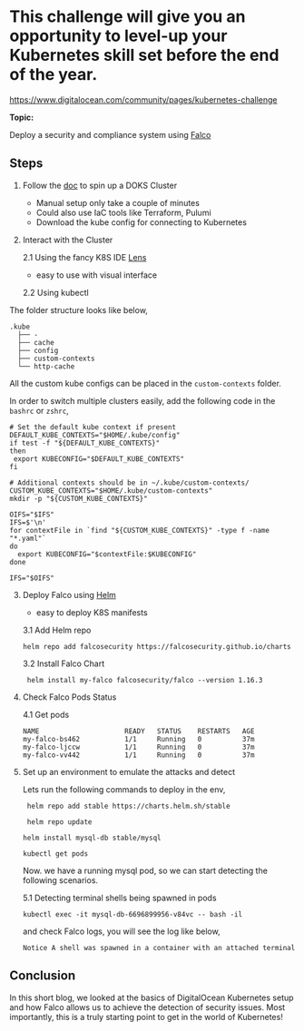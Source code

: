 #  This challenge will give you an opportunity to level-up your Kubernetes skill set before the end of the year.

https://www.digitalocean.com/community/pages/kubernetes-challenge

**Topic:** 

Deploy a security and compliance system using [Falco](https://falco.org/blog/intro-k8s-security-monitoring/) 


## Steps

1.  Follow the [doc](https://docs.digitalocean.com/products/kubernetes/quickstart/#create-clusters) to spin up a DOKS Cluster 

    - Manual setup only take a couple of minutes
    - Could also use IaC tools like Terraform, Pulumi 
    - Download the kube config for connecting to Kubernetes

2. Interact with the Cluster 
    
   2.1 Using the fancy K8S IDE [Lens](https://k8slens.dev/)

    - easy to use with visual interface 

   2.2 Using kubectl 
       

The folder structure looks like below, 

```
.kube
  ├── -
  ├── cache
  ├── config
  ├── custom-contexts
  └── http-cache
```

All the custom kube configs can be placed in the `custom-contexts` folder.

In order to switch multiple clusters easily, add the following code in the `bashrc` or `zshrc`, 

 ```
# Set the default kube context if present
DEFAULT_KUBE_CONTEXTS="$HOME/.kube/config"
if test -f "${DEFAULT_KUBE_CONTEXTS}"
then
  export KUBECONFIG="$DEFAULT_KUBE_CONTEXTS"
fi

# Additional contexts should be in ~/.kube/custom-contexts/
CUSTOM_KUBE_CONTEXTS="$HOME/.kube/custom-contexts"
mkdir -p "${CUSTOM_KUBE_CONTEXTS}"

OIFS="$IFS"
IFS=$'\n'
for contextFile in `find "${CUSTOM_KUBE_CONTEXTS}" -type f -name "*.yaml"`
do
   export KUBECONFIG="$contextFile:$KUBECONFIG"
done

IFS="$OIFS"
 ``` 

3. Deploy Falco using [Helm](https://helm.sh/) 

    - easy to deploy K8S manifests 

   3.1 Add Helm repo 
   
      `helm repo add falcosecurity https://falcosecurity.github.io/charts`

   3.2 Install Falco Chart 

      ` helm install my-falco falcosecurity/falco --version 1.16.3`

 4. Check Falco Pods Status
     
     4.1 Get pods 

      ```
     NAME                     READY   STATUS    RESTARTS   AGE
      my-falco-bs462           1/1     Running   0          37m
      my-falco-ljccw           1/1     Running   0          37m
      my-falco-vv442           1/1     Running   0          37m
     ``` 

5. Set up an environment to emulate the attacks and detect

   Lets run the following commands to deploy in the env, 

   ` helm repo add stable https://charts.helm.sh/stable`
   
   ` helm repo update`

   `helm install mysql-db stable/mysql`
   
   `kubectl get pods`  

    Now. we have a running mysql pod, so we can start detecting the following 
    scenarios. 

    5.1 Detecting terminal shells being spawned in pods
    
    `kubectl exec -it mysql-db-6696899956-v84vc -- bash -il`
    
     and check Falco logs, you will see the log like below, 

    `Notice A shell was spawned in a container with an attached terminal `

    
## Conclusion

  In this short blog, we looked at the basics of DigitalOcean Kubernetes setup and how Falco allows us to achieve the detection of security issues. Most importantly, this is a truly starting point to get in the world of Kubernetes! 

    

